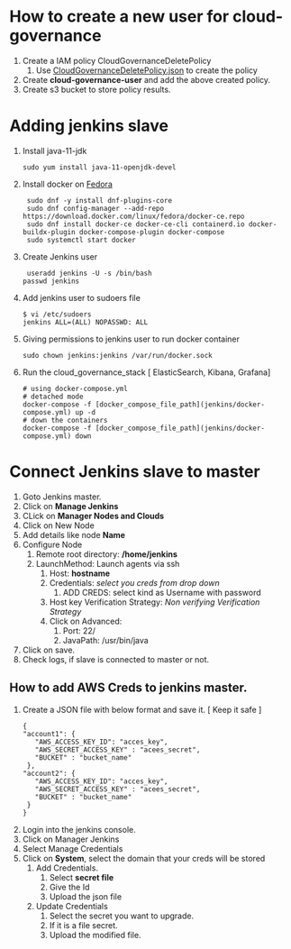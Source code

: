 # How to create a new user for cloud-governance
1. Create a IAM policy CloudGovernanceDeletePolicy
   1. Use [CloudGovernanceDeletePolicy.json](iam/clouds/aws/CloudGovernanceDeletePolicy.json) to create the policy
2. Create **cloud-governance-user** and add the above created policy.
3. Create s3 bucket to store policy results.

# Adding jenkins slave
1. Install java-11-jdk
    ```commandline
    sudo yum install java-11-openjdk-devel
    ```
2. Install docker on [Fedora](https://docs.docker.com/engine/install/fedora/)
   ```commandline
    sudo dnf -y install dnf-plugins-core
    sudo dnf config-manager --add-repo https://download.docker.com/linux/fedora/docker-ce.repo
    sudo dnf install docker-ce docker-ce-cli containerd.io docker-buildx-plugin docker-compose-plugin docker-compose
    sudo systemctl start docker
    ```
3. Create Jenkins user
   ```commandline
    useradd jenkins -U -s /bin/bash
   passwd jenkins
    ```
4. Add jenkins user to sudoers file
    ```
   $ vi /etc/sudoers
   jenkins ALL=(ALL) NOPASSWD: ALL
   ```
5. Giving permissions to jenkins user to run docker container
    ```
   sudo chown jenkins:jenkins /var/run/docker.sock
    ```

6. Run the cloud_governance_stack [ ElasticSearch, Kibana, Grafana]
    ```commandline
    # using docker-compose.yml
    # detached mode
    docker-compose -f [docker_compose_file_path](jenkins/docker-compose.yml) up -d
    # down the containers
    docker-compose -f [docker_compose_file_path](jenkins/docker-compose.yml) down
    ```

# Connect Jenkins slave to master
1. Goto Jenkins master.
2. Click on **Manage Jenkins**
3. CLick on **Manager Nodes and Clouds**
4. Click on New Node
5. Add details like node **Name**
6. Configure Node
   1. Remote root directory: **/home/jenkins**
   2. LaunchMethod: Launch agents via ssh
      1. Host: **hostname**
      2. Credentials: *select you creds from drop down*
         1. ADD CREDS: select kind as Username with password
      3. Host key Verification Strategy: _Non verifying Verification Strategy_
      4. Click on Advanced:
         1. Port: 22/
         2. JavaPath: /usr/bin/java
7. Click on save.
8. Check logs, if slave is connected to master or not.

##  How to add AWS Creds to jenkins master.
1. Create a JSON file with below format and save it. [ Keep it safe ]
    ```commandline
    {
    "account1": {
       "AWS_ACCESS_KEY_ID": "acces_key",
       "AWS_SECRET_ACCESS_KEY" : "acees_secret",
       "BUCKET" : "bucket_name"
     },
    "account2": {
       "AWS_ACCESS_KEY_ID": "acces_key",
       "AWS_SECRET_ACCESS_KEY" : "acees_secret",
       "BUCKET" : "bucket_name"
     }
    }
    ```
2. Login into the jenkins console.
3. Click on Manager Jenkins
4. Select Manage Credentials
5. Click on **System**, select the domain that your creds will be stored
   1. Add Credentials.
      1. Select **secret file**
      2. Give the Id
      3. Upload the json file
   2. Update Credentials
      1. Select the secret you want to upgrade.
      2. If it is a file secret.
      3. Upload the modified file.
